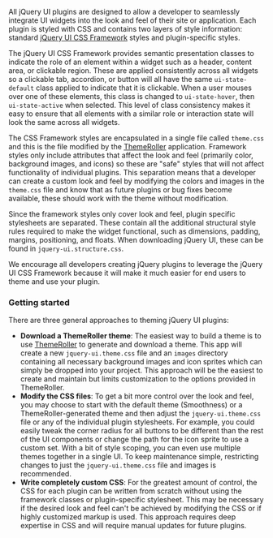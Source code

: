 <script>{
	"title": "Theming jQuery UI",
	"level": "intermediate"
}</script>

All jQuery UI plugins are designed to allow a developer to seamlessly integrate UI widgets into the look and feel of their site or application. Each plugin is styled with CSS and contains two layers of style information: standard [jQuery UI CSS Framework](http://api.jqueryui.com/theming/css-framework/) styles and plugin-specific styles.

The jQuery UI CSS Framework provides semantic presentation classes to indicate the role of an element within a widget such as a header, content area, or clickable region. These are applied consistently across all widgets so a clickable tab, accordion, or button will all have the same `ui-state-default` class applied to indicate that it is clickable. When a user mouses over one of these elements, this class is changed to `ui-state-hover`, then `ui-state-active` when selected. This level of class consistency makes it easy to ensure that all elements with a similar role or interaction state will look the same across all widgets.

The CSS Framework styles are encapsulated in a single file called `theme.css` and this is the file modified by the [ThemeRoller](/jquery-ui/themeroller/) application. Framework styles only include attributes that affect the look and feel (primarily color, background images, and icons) so these are "safe" styles that will not affect functionality of individual plugins. This separation means that a developer can create a custom look and feel by modifying the colors and images in the `theme.css` file and know that as future plugins or bug fixes become available, these should work with the theme without modification.

Since the framework styles only cover look and feel, plugin specific stylesheets are separated. These contain all the additional structural style rules required to make the widget functional, such as dimensions, padding, margins, positioning, and floats. When downloading jQuery UI, these can be found in `jquery-ui.structure.css`.

We encourage all developers creating jQuery plugins to leverage the jQuery UI CSS Framework because it will make it much easier for end users to theme and use your plugin.

### Getting started

There are three general approaches to theming jQuery UI plugins:

* **Download a ThemeRoller theme**: The easiest way to build a theme is to use [ThemeRoller](/jquery-ui/themeroller/) to generate and download a theme. This app will create a new `jquery-ui.theme.css` file and an `images` directory containing all necessary background images and icon sprites which can simply be dropped into your project. This approach will be the easiest to create and maintain but limits customization to the options provided in ThemeRoller.
* **Modify the CSS files**: To get a bit more control over the look and feel, you may choose to start with the default theme (Smoothness) or a ThemeRoller-generated theme and then adjust the `jquery-ui.theme.css` file or any of the individual plugin stylesheets. For example, you could easily tweak the corner radius for all buttons to be different than the rest of the UI components or change the path for the icon sprite to use a custom set.  With a bit of style scoping, you can even use multiple themes together in a single UI. To keep maintenance simple, restricting changes to just the `jquery-ui.theme.css` file and images is recommended.
* **Write completely custom CSS**: For the greatest amount of control, the CSS for each plugin can be written from scratch without using the framework classes or plugin-specific stylesheet. This may be necessary if the desired look and feel can't be achieved by modifying the CSS or if highly customized markup is used. This approach requires deep expertise in CSS and will require manual updates for future plugins.
